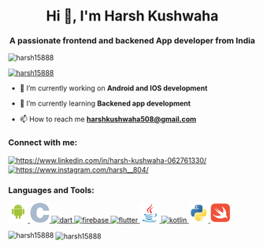 <h1 align="center">Hi 👋, I'm Harsh Kushwaha</h1>
<h3 align="center">A passionate frontend and backened App developer from India</h3>

<p align="left"> <img src="https://komarev.com/ghpvc/?username=harsh15888&label=Profile%20views&color=0e75b6&style=flat" alt="harsh15888" /> </p>

<p align="left"> <a href="https://github.com/ryo-ma/github-profile-trophy"><img src="https://github-profile-trophy.vercel.app/?username=harsh15888" alt="harsh15888" /></a> </p>

- 🔭 I’m currently working on **Android and IOS development**

- 🌱 I’m currently learning **Backened app development**

- 📫 How to reach me **harshkushwaha508@gmail.com**

<h3 align="left">Connect with me:</h3>
<p align="left">
<a href="https://www.linkedin.com/in/harsh-kushwaha-062761330/" target="blank"><img align="center" src="https://raw.githubusercontent.com/rahuldkjain/github-profile-readme-generator/master/src/images/icons/Social/linked-in-alt.svg" alt="https://www.linkedin.com/in/harsh-kushwaha-062761330/" height="30" width="40" /></a>
<a href="https://www.instagram.com/harsh__804/" target="blank"><img align="center" src="https://raw.githubusercontent.com/rahuldkjain/github-profile-readme-generator/master/src/images/icons/Social/intsagram-alt.svg" alt="https://www.instagram.com/harsh__804/" height="30" width="40" /></a>

</p>

<h3 align="left">Languages and Tools:</h3>
<p align="left"> <a href="https://developer.android.com" target="_blank" rel="noreferrer"> <img src="https://raw.githubusercontent.com/devicons/devicon/master/icons/android/android-original-wordmark.svg" alt="android" width="40" height="40"/> </a> <a href="https://www.cprogramming.com/" target="_blank" rel="noreferrer"> <img src="https://raw.githubusercontent.com/devicons/devicon/master/icons/c/c-original.svg" alt="c" width="40" height="40"/> </a> <a href="https://dart.dev" target="_blank" rel="noreferrer"> <img src="https://www.vectorlogo.zone/logos/dartlang/dartlang-icon.svg" alt="dart" width="40" height="40"/> </a> <a href="https://firebase.google.com/" target="_blank" rel="noreferrer"> <img src="https://www.vectorlogo.zone/logos/firebase/firebase-icon.svg" alt="firebase" width="40" height="40"/> </a> <a href="https://flutter.dev" target="_blank" rel="noreferrer"> <img src="https://www.vectorlogo.zone/logos/flutterio/flutterio-icon.svg" alt="flutter" width="40" height="40"/> </a> <a href="https://www.java.com" target="_blank" rel="noreferrer"> <img src="https://raw.githubusercontent.com/devicons/devicon/master/icons/java/java-original.svg" alt="java" width="40" height="40"/> </a> <a href="https://kotlinlang.org" target="_blank" rel="noreferrer"> <img src="https://www.vectorlogo.zone/logos/kotlinlang/kotlinlang-icon.svg" alt="kotlin" width="40" height="40"/> </a> <a href="https://www.python.org" target="_blank" rel="noreferrer"> <img src="https://raw.githubusercontent.com/devicons/devicon/master/icons/python/python-original.svg" alt="python" width="40" height="40"/> </a> <a href="https://developer.apple.com/swift/" target="_blank" rel="noreferrer"> <img src="https://raw.githubusercontent.com/devicons/devicon/master/icons/swift/swift-original.svg" alt="swift" width="40" height="40"/> </a> </p>

<p><img align="left" src="https://github-readme-stats.vercel.app/api/top-langs?username=harsh15888&show_icons=true&locale=en&layout=compact" alt="harsh15888" /></p>

<p>&nbsp;<img align="center" src="https://github-readme-stats.vercel.app/api?username=harsh15888&show_icons=true&locale=en" alt="harsh15888" /></p>


